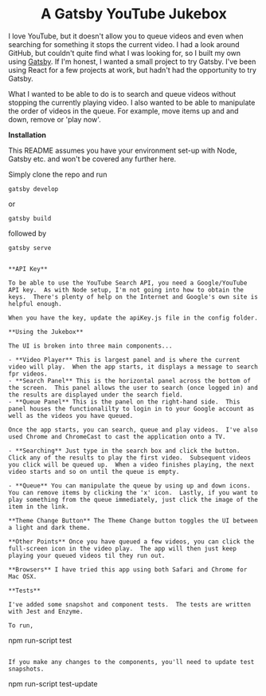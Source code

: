 <h1 align="center">
  A Gatsby YouTube Jukebox
</h1>

I love YouTube, but it doesn't allow you to queue videos and even when searching for something it stops the current video.  I had a look around GitHub, but couldn't quite find what I was looking for, so I built my own using  <a href="https://www.gatsbyjs.org">Gatsby</a>.  If I'm honest, I wanted a small project to try Gatsby.  I've been using React for a few projects at work, but hadn't had the opportunity to try Gatsby.

What I wanted to be able to do is to search and queue videos without stopping the currently playing video.  I also wanted to be able to manipulate the order of videos in the queue.  For example, move items up and and down, remove or 'play now'.

**Installation**

This README assumes you have your environment set-up with Node, Gatsby etc. and won't be covered any further here.

Simply clone the repo and run

```
gatsby develop
```

or

```
gatsby build
```
followed by
```
gatsby serve


**API Key**

To be able to use the YouTube Search API, you need a Google/YouTube API key.  As with Node setup, I'm not going into how to obtain the keys.  There's plenty of help on the Internet and Google's own site is helpful enough.

When you have the key, update the apiKey.js file in the config folder.

**Using the Jukebox**

The UI is broken into three main components...

- **Video Player** This is largest panel and is where the current video will play.  When the app starts, it displays a message to search fpr videos.
- **Search Panel** This is the horizontal panel across the bottom of the screen.  This panel allows the user to search (once logged in) and the results are displayed under the search field.
- **Queue Panel** This is the panel on the right-hand side.  This panel houses the functionalilty to login in to your Google account as well as the videos you have queued.

Once the app starts, you can search, queue and play videos.  I've also used Chrome and ChromeCast to cast the application onto a TV.

- **Searching** Just type in the search box and click the button.  Click any of the results to play the first video.  Subsequent videos you click will be queued up.  When a video finishes playing, the next video starts and so on until the queue is empty.

- **Queue** You can manipulate the queue by using up and down icons.  You can remove items by clicking the 'x' icon.  Lastly, if you want to play something from the queue immediately, just click the image of the item in the link.

**Theme Change Button** The Theme Change button toggles the UI between a light and dark theme.

**Other Points** Once you have queued a few videos, you can click the full-screen icon in the video play.  The app will then just keep playing your queued videos til they run out.

**Browsers** I have tried this app using both Safari and Chrome for Mac OSX.

**Tests**

I've added some snapshot and component tests.  The tests are written with Jest and Enzyme.

To run,
```
npm run-script test
```

If you make any changes to the components, you'll need to update test snapshots.
```
npm run-script test-update
```

